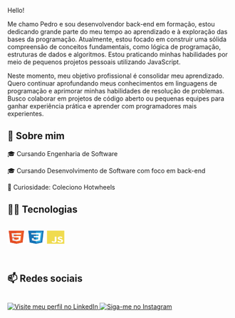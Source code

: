 Hello!

Me chamo Pedro e sou desenvolvendor back-end em formação, estou dedicando grande parte do meu tempo ao aprendizado e à exploração das bases da programação. Atualmente, estou focado em construir uma sólida compreensão de conceitos fundamentais, como lógica de programação, estruturas de dados e algoritmos. Estou praticando minhas habilidades por meio de pequenos projetos pessoais utilizando JavaScript.

Neste momento, meu objetivo profissional é consolidar meu aprendizado. Quero continuar aprofundando meus conhecimentos em linguagens de programação e aprimorar minhas habilidades de resolução de problemas. Busco colaborar em projetos de código aberto ou pequenas equipes para ganhar experiência prática e aprender com programadores mais experientes.

## 💼 Sobre mim

🎓 Cursando Engenharia de Software

🎓 Cursando Desenvolvimento de Software com foco em back-end

👀 Curiosidade: Coleciono Hotwheels

## 🧑‍💻 Tecnologias
<div style="display: inline_block"><br>
  <img align="center" alt="HTML" height="30" width="40" src="https://raw.githubusercontent.com/devicons/devicon/master/icons/html5/html5-original.svg">
  <img align="center" alt="CSS" height="30" width="40" src="https://raw.githubusercontent.com/devicons/devicon/master/icons/css3/css3-original.svg">
  <img align="center" alt="Js" height="30" width="40" src="https://raw.githubusercontent.com/devicons/devicon/master/icons/javascript/javascript-plain.svg">
</div>
<br><br>

## 📫 Redes sociais
<br>

<a href="https://www.linkedin.com/in/pedrouchoa7/">
  <img src="https://img.shields.io/badge/LinkedIn-0077B5?style=for-the-badge&logo=linkedin&logoColor=white" alt="Visite meu perfil no LinkedIn">
</a>

<a href="https://www.instagram.com/pedrouchoa7/">
  <img src="https://img.shields.io/badge/Instagram-E4405F?style=for-the-badge&logo=instagram&logoColor=white" alt="Siga-me no Instagram">
</a>

<br><br>
